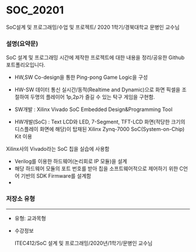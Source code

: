 # SOC_20201
SoC설계 및 프로그래밍/수업 및 프로젝트/ 2020 1학기/경북대학교 문병인 교수님
### 설명(요약문)

SoC 설계 및 프로그래밍 시간에 제작한 프로젝트에 대한 내용을 정리/공유한 Github 포트폴리오입니다.

- HW,SW Co-design을 통한 Ping-pong Game Logic을 구성 
- HW-SW 데이터 통신 실시간/동적(Realtime and Dynamic)으로 화면 픽셀을 조절하여 두명의 플레이어 1p,2p가 즐길 수 있는 탁구 게임을 구현함.

- SW개발 : Xilinx Vivado SoC Embedded Design&Programming Tool 
- HW개발(SoC)  :  Text LCD와 LED, 7-Segment, TFT-LCD 화면(적당한 크기의 디스플레이 화면에 해당)이 탑재된 Xilinx Zynq-7000 SoC(System-on-Chip) Kit 이용 

  

Xilinx사의 Vivado라는 SoC 칩을 실습에 사용함 

- Verilog를 이용한 하드웨어(논리회로 IP 모듈)을 설계
- 해당 하드웨어 모듈의 포트 번호를 받아 칩을 소프트웨어적으로 제어하기 위한 C언어 기반의 SDK Firmware를 설계함
- 

### 저장소 유형

---

- 유형: 교과목형
- 수강정보

    ITEC412/SoC 설계 및 프로그래밍/2020년/1학기/문병인 교수님
